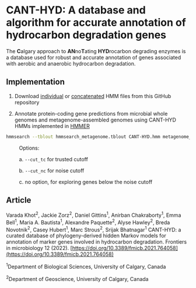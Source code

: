 # CANT-HYD: A database and algorithm for accurate annotation of hydrocarbon degradation genes

The **C**algary approach to **AN**no**T**ating **HYD**rocarbon degrading enzymes is a database used for robust and accurate annotation of genes associated with aerobic and anaerobic hydrocarbon degradation.

## Implementation

1. Download [individual](https://github.com/dgittins/CANT-HYD-HydrocarbonBiodegradation/blob/main/HMMs/individual%20HMMs) or [concatenated](https://github.com/dgittins/CANT-HYD-HydrocarbonBiodegradation/tree/main/HMMs/concatenated%20HMMs) HMM files from this GitHub repository

2. Annotate protein-coding gene predictions from microbial whole genomes and metagenome-assembled genomes using CANT-HYD HMMs implemented in [HMMER](http://hmmer.org/)

```bash
hmmsearch --tblout hmmsearch_metagenome.tblout CANT-HYD.hmm metagenome_proteins.faa > hmmsearch_metagenome.out
```

&nbsp;&nbsp;&nbsp;&nbsp;&nbsp;&nbsp;&nbsp;&nbsp;&nbsp;Options:

&nbsp;&nbsp;&nbsp;&nbsp;&nbsp;&nbsp;&nbsp;&nbsp;&nbsp;a. ```--cut_tc``` for trusted cutoff

&nbsp;&nbsp;&nbsp;&nbsp;&nbsp;&nbsp;&nbsp;&nbsp;&nbsp;b. ```--cut_nc``` for noise cutoff

&nbsp;&nbsp;&nbsp;&nbsp;&nbsp;&nbsp;&nbsp;&nbsp;&nbsp;c. no option, for exploring genes below the noise cutoff


## Article

Varada Khot<sup>2</sup>, Jackie Zorz<sup>2</sup>, Daniel Gittins<sup>1</sup>, Anirban Chakraborty<sup>1</sup>, Emma Bell<sup>1</sup>, Maria A. Bautista<sup>1</sup>, Alexandre Paquette<sup>2</sup>, Alyse Hawley<sup>2</sup>, Breda Novotnik<sup>2</sup>, Casey Hubert<sup>1</sup>, Marc Strous<sup>2</sup>, Srijak Bhatnagar<sup>1</sup> CANT-HYD: a curated database of phylogeny-derived hidden Markov models for annotation of marker genes involved in hydrocarbon degradation. Frontiers in microbiology 12 (2022). [https://doi.org/10.3389/fmicb.2021.764058](https://doi.org/10.3389/fmicb.2021.764058)

<sup>1</sup>Department of Biological Sciences, University of Calgary, Canada

<sup>2</sup>Department of Geoscience, University of Calgary, Canada
